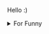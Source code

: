 

Hello :)  <details>

<summary>For Funny</summary>




<!--START_SECTION:waka-->
![Code Time](http://img.shields.io/badge/Code%20Time-13%20hrs%2037%20mins-blue)

![Profile Views](http://img.shields.io/badge/Profile%20Views-7-blue)

![Lines of code](https://img.shields.io/badge/From%20Hello%20World%20I%27ve%20Written-482%20Thousand%20lines%20of%20code-blue)

**🐱 My GitHub Data** 

> 🏆 338 Contributions in the Year 2022
 > 
> 📦 71.3 kB Used in GitHub's Storage 
 > 
> 💼 Opted to Hire
 > 
> 📜 44 Public Repositories 
 > 
> 🔑 0 Private Repositories  
 > 
**I'm a Night 🦉** 

```text
🌞 Morning    39 commits     ███░░░░░░░░░░░░░░░░░░░░░░   12.42% 
🌆 Daytime    114 commits    █████████░░░░░░░░░░░░░░░░   36.31% 
🌃 Evening    85 commits     ██████░░░░░░░░░░░░░░░░░░░   27.07% 
🌙 Night      76 commits     ██████░░░░░░░░░░░░░░░░░░░   24.2%

```
📅 **I'm Most Productive on Friday** 

```text
Monday       64 commits     █████░░░░░░░░░░░░░░░░░░░░   20.38% 
Tuesday      33 commits     ██░░░░░░░░░░░░░░░░░░░░░░░   10.51% 
Wednesday    46 commits     ███░░░░░░░░░░░░░░░░░░░░░░   14.65% 
Thursday     39 commits     ███░░░░░░░░░░░░░░░░░░░░░░   12.42% 
Friday       66 commits     █████░░░░░░░░░░░░░░░░░░░░   21.02% 
Saturday     32 commits     ██░░░░░░░░░░░░░░░░░░░░░░░   10.19% 
Sunday       34 commits     ██░░░░░░░░░░░░░░░░░░░░░░░   10.83%

```


📊 **This Week I Spent My Time On** 

```text
⌚︎ Time Zone: Europe/Istanbul

💬 Programming Languages: 
CSS                      5 hrs 57 mins       ███████████░░░░░░░░░░░░░░   47.2% 
JavaScript               5 hrs               ██████████░░░░░░░░░░░░░░░   39.59% 
HTML                     52 mins             █░░░░░░░░░░░░░░░░░░░░░░░░   6.9% 
TypeScript               35 mins             █░░░░░░░░░░░░░░░░░░░░░░░░   4.69% 
EJS                      6 mins              ░░░░░░░░░░░░░░░░░░░░░░░░░   0.9%

🐱‍💻 Projects: 
tip-calculator           9 hrs 22 mins       ██████████████████░░░░░░░   74.15% 
halidislam               1 hr 29 mins        ███░░░░░░░░░░░░░░░░░░░░░░   11.83% 
nextjs-blog              53 mins             █░░░░░░░░░░░░░░░░░░░░░░░░   7.02% 
todo-app                 48 mins             █░░░░░░░░░░░░░░░░░░░░░░░░   6.39% 
next-dark-mode           4 mins              ░░░░░░░░░░░░░░░░░░░░░░░░░   0.61%

```

**I Mostly Code in JavaScript** 

```text
JavaScript               17 repos            ███████████░░░░░░░░░░░░░░   45.95% 
HTML                     7 repos             ████░░░░░░░░░░░░░░░░░░░░░   18.92% 
CSS                      6 repos             ████░░░░░░░░░░░░░░░░░░░░░   16.22% 
Swift                    5 repos             ███░░░░░░░░░░░░░░░░░░░░░░   13.51% 
SCSS                     1 repo              ░░░░░░░░░░░░░░░░░░░░░░░░░   2.7%

```



 Last Updated on 02/07/2022 18:49:29 UTC
<!--END_SECTION:waka-->

</details>
